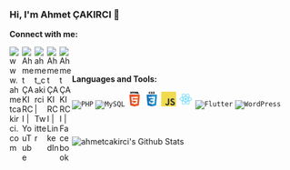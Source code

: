 ### Hi, I'm Ahmet ÇAKIRCI 👋

<!--
**ahmetcakirci/ahmetcakirci** is a ✨ _special_ ✨ repository because its `README.md` (this file) appears on your GitHub profile.

Here are some ideas to get you started:

- 🔭 I’m currently working on ...
- 🌱 I’m currently learning ...
- 👯 I’m looking to collaborate on ...
- 🤔 I’m looking for help with ...
- 💬 Ask me about ...
- 📫 How to reach me: ...
- 😄 Pronouns: ...
- ⚡ Fun fact: ...
-->

**Connect with me:**

[<img align="left" alt="www.ahmetcakirci.com" width="22px" src="https://img.icons8.com/ultraviolet/22/000000/domain.png" />][website]
[<img align="left" alt="Ahmet ÇAKIRCI | YouTube" width="22px" src="https://img.icons8.com/color/22/000000/youtube-play.png" />][youtube]
[<img align="left" alt="ahmet_cakirci | Twitter" width="22px" src="https://img.icons8.com/fluent/22/000000/twitter.png" />][twitter]
[<img align="left" alt="Ahmet ÇAKIRCI | LinkedIn" width="22px" src="https://img.icons8.com/color/22/000000/linkedin.png" />][linkedin]
[<img align="left" alt="Ahmet ÇAKIRCI | Facebook" width="22px" src="https://img.icons8.com/color/22/000000/facebook-new.png" />][facebook]


<br />
<br />


**Languages and Tools:**

<code><img alt="PHP" width="26px" src="https://img.icons8.com/color/26/000000/php.png" /></code>
<code><img alt="MySQL" width="26px" src="https://img.icons8.com/color/26/000000/mysql.png" /></code>
<code><img alt="HTML5" width="26px" src="https://raw.githubusercontent.com/github/explore/80688e429a7d4ef2fca1e82350fe8e3517d3494d/topics/html/html.png" /></code>
<code><img alt="CSS3" width="26px" src="https://raw.githubusercontent.com/github/explore/80688e429a7d4ef2fca1e82350fe8e3517d3494d/topics/css/css.png" /></code>
<code><img alt="JavaScript" width="26px" src="https://raw.githubusercontent.com/github/explore/80688e429a7d4ef2fca1e82350fe8e3517d3494d/topics/javascript/javascript.png" /></code>
<code><img alt="React" width="26px" src="https://raw.githubusercontent.com/github/explore/80688e429a7d4ef2fca1e82350fe8e3517d3494d/topics/react/react.png" /></code>
<code><img alt="Flutter" width="26px" src="https://img.icons8.com/color/26/000000/flutter.png" /></code>
<code><img alt="WordPress" width="26px" src="https://img.icons8.com/color/26/000000/wordpress.png" /></code>

<br />
<br />

<img align="left" alt="ahmetcakirci's Github Stats" src="https://github-readme-stats.vercel.app/api?username=ahmetcakirci&show_icons=true&hide_border=true" />

[website]: https://www.ahmetcakirci.com/
[twitter]: https://twitter.com/ahmet_cakirci
[youtube]: https://youtube.com/channel/UCc0LbdRlLdvcwjwlEMUlC7Q
[facebook]: https://facebook.com/cakirciahmet
[linkedin]: https://linkedin.com/in/ahmet-çakırcı-6b89878a/
